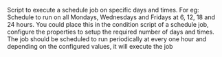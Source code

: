 Script to execute a schedule job on specific days and times. For eg: Schedule to run on all Mondays, Wednesdays and Fridays at 6, 12, 18 and 24 hours. You could place this in the condition script of a schedule job, configure the properties to setup the required number of days and times. The job should be scheduled to run periodically at every one hour and depending on the configured values, it will execute the job
